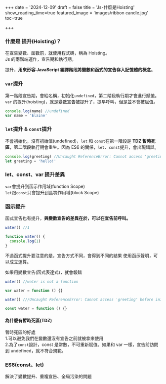 +++
date = '2024-12-09'
draft = false
title = 'Js-什麼是Hoisting'
show_reading_time=true
featured_image = 'images/ribbon candle.jpg'
toc=true

+++

### 什麼是 提升(Hoisting)？

在宣告變數、函數前，就使用程式碼，稱為 Hoisting。  
Js 的兩階端運作，宣告期和執行期。<!--more-->

提升，**用來形容 JavaScript 編譯階段將變數和函式的宣告存入記憶體的概念**。

### `var`提升

第一階段宣告期，會給名稱，初始化`undefined`，第二階段執行期才會進行賦值。
`var` 的提升(hoisting)，就是變數宣告被提升了，提早呼叫，但是並不會被賦值。

```js
console.log(name) //undefined
var name = 'Elaine'
```

### `let`提升 & `const`提升

不會初始化，沒有初始值(undefined)，`let` 和 `const`在第一階段是 **TDZ 暫時死區**，第二階段執行期會重生。因為 ES6 的關係，`let`、`const`提升，會出現錯誤。

```js
console.log(greeting) //Uncaught ReferenceError: Cannot access 'greeting' before initialization
let greeting = 'hello!'
```

### let、const、var 提升差異

`var`會提升到函示作用域(function Scope)  
`let`跟`const`只會提升到區塊作用域(block Scope)

### 函示提升

函式宣告也有提升，**與變數宣告的差異在於，可以在宣告前呼叫。**

```js
water() //1

function water() {
  console.log(1)
}
```

不過函式提升要注意的是，宣告方式不同，會得到不同的結果
使用函示聲明，可以成立運算。

如果用變數宣告(函式表達式)，就會報錯

```js
water() //water is not a function

var water = function () {}
```

```js
water() ///Uncaught ReferenceError: Cannot access 'greeting' before initialization

const water = function () {}
```

#### 為什麼有暫時死區(TDZ)

暫時死區的好處  
1.可以避免我們在變數還沒有宣告之前就被拿來使用  
2.為了`const`設計，const 是常數，不可重新賦值。如果和 var 一樣，宣告前訪問到 undefined，就不符合規範。

### ES6(const、let)

解決了變數提升、重複宣告、全局污染的問題

